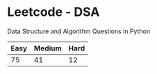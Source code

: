 # Leetcode - DSA

Data Structure and Algorithm Questions in Python

| Easy   |  Medium  | Hard |
|--------|----------|------|
|   75   |    41    |  12  |
